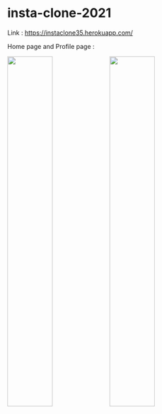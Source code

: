 # insta-clone-2021

Link : https://instaclone35.herokuapp.com/

Home page and Profile page :

<!-- <div> -->
<!-- ![alt-text-1](https://user-images.githubusercontent.com/79257444/124107082-7fd1ed80-da82-11eb-8aaa-4d38fcc7f838.png "title-1") ![alt-text-2](https://user-images.githubusercontent.com/79257444/124107094-82344780-da82-11eb-8dfd-de62fa5bf5cc.png "title-2") -->
<!-- </div> -->
  
<img src = "https://user-images.githubusercontent.com/79257444/124107082-7fd1ed80-da82-11eb-8aaa-4d38fcc7f838.png" width="45%" /> <img src = "https://user-images.githubusercontent.com/79257444/124107094-82344780-da82-11eb-8dfd-de62fa5bf5cc.png" width="45%" />

<!-- ![Screenshot (44)](https://user-images.githubusercontent.com/79257444/124107082-7fd1ed80-da82-11eb-8aaa-4d38fcc7f838.png)
![Screenshot (45)](https://user-images.githubusercontent.com/79257444/124107094-82344780-da82-11eb-8dfd-de62fa5bf5cc.png) -->
